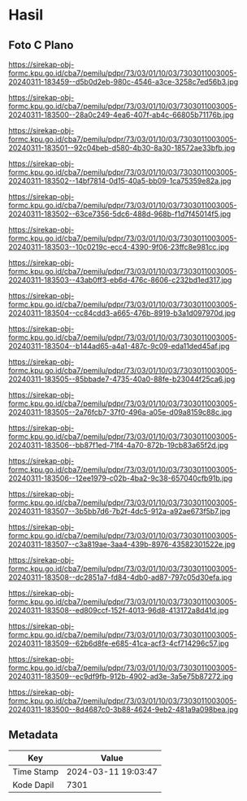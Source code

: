 # Hasil

## Foto C Plano

https://sirekap-obj-formc.kpu.go.id/cba7/pemilu/pdpr/73/03/01/10/03/7303011003005-20240311-183459--d5b0d2eb-980c-4546-a3ce-3258c7ed56b3.jpg

https://sirekap-obj-formc.kpu.go.id/cba7/pemilu/pdpr/73/03/01/10/03/7303011003005-20240311-183500--28a0c249-4ea6-407f-ab4c-66805b71176b.jpg

https://sirekap-obj-formc.kpu.go.id/cba7/pemilu/pdpr/73/03/01/10/03/7303011003005-20240311-183501--92c04beb-d580-4b30-8a30-18572ae33bfb.jpg

https://sirekap-obj-formc.kpu.go.id/cba7/pemilu/pdpr/73/03/01/10/03/7303011003005-20240311-183502--14bf7814-0d15-40a5-bb09-1ca75359e82a.jpg

https://sirekap-obj-formc.kpu.go.id/cba7/pemilu/pdpr/73/03/01/10/03/7303011003005-20240311-183502--63ce7356-5dc6-488d-968b-f1d7f45014f5.jpg

https://sirekap-obj-formc.kpu.go.id/cba7/pemilu/pdpr/73/03/01/10/03/7303011003005-20240311-183503--10c0219c-ecc4-4390-9f06-23ffc8e981cc.jpg

https://sirekap-obj-formc.kpu.go.id/cba7/pemilu/pdpr/73/03/01/10/03/7303011003005-20240311-183503--43ab0ff3-eb6d-476c-8606-c232bd1ed317.jpg

https://sirekap-obj-formc.kpu.go.id/cba7/pemilu/pdpr/73/03/01/10/03/7303011003005-20240311-183504--cc84cdd3-a665-476b-8919-b3a1d097970d.jpg

https://sirekap-obj-formc.kpu.go.id/cba7/pemilu/pdpr/73/03/01/10/03/7303011003005-20240311-183504--b144ad65-a4a1-487c-9c09-eda11ded45af.jpg

https://sirekap-obj-formc.kpu.go.id/cba7/pemilu/pdpr/73/03/01/10/03/7303011003005-20240311-183505--85bbade7-4735-40a0-88fe-b23044f25ca6.jpg

https://sirekap-obj-formc.kpu.go.id/cba7/pemilu/pdpr/73/03/01/10/03/7303011003005-20240311-183505--2a76fcb7-37f0-496a-a05e-d09a8159c88c.jpg

https://sirekap-obj-formc.kpu.go.id/cba7/pemilu/pdpr/73/03/01/10/03/7303011003005-20240311-183506--bb87f1ed-71f4-4a70-872b-19cb83a65f2d.jpg

https://sirekap-obj-formc.kpu.go.id/cba7/pemilu/pdpr/73/03/01/10/03/7303011003005-20240311-183506--12ee1979-c02b-4ba2-9c38-657040cfb91b.jpg

https://sirekap-obj-formc.kpu.go.id/cba7/pemilu/pdpr/73/03/01/10/03/7303011003005-20240311-183507--3b5bb7d6-7b2f-4dc5-912a-a92ae673f5b7.jpg

https://sirekap-obj-formc.kpu.go.id/cba7/pemilu/pdpr/73/03/01/10/03/7303011003005-20240311-183507--c3a819ae-3aa4-439b-8976-43582301522e.jpg

https://sirekap-obj-formc.kpu.go.id/cba7/pemilu/pdpr/73/03/01/10/03/7303011003005-20240311-183508--dc2851a7-fd84-4db0-ad87-797c05d30efa.jpg

https://sirekap-obj-formc.kpu.go.id/cba7/pemilu/pdpr/73/03/01/10/03/7303011003005-20240311-183508--ed809ccf-152f-4013-96d8-413172a8d41d.jpg

https://sirekap-obj-formc.kpu.go.id/cba7/pemilu/pdpr/73/03/01/10/03/7303011003005-20240311-183509--62b6d8fe-e685-41ca-acf3-4cf714296c57.jpg

https://sirekap-obj-formc.kpu.go.id/cba7/pemilu/pdpr/73/03/01/10/03/7303011003005-20240311-183509--ec9df9fb-912b-4902-ad3e-3a5e75b87272.jpg

https://sirekap-obj-formc.kpu.go.id/cba7/pemilu/pdpr/73/03/01/10/03/7303011003005-20240311-183500--8d4687c0-3b88-4624-9eb2-481a9a098bea.jpg


## Metadata

| Key        | Value               |
| ---------- | ------------------- |
| Time Stamp | 2024-03-11 19:03:47 |
| Kode Dapil | 7301                |



